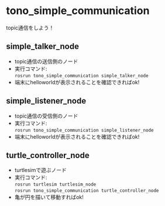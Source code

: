 # tono_simple_communication
topic通信をしよう！

## simple_talker_node
- topic通信の送信側のノード
- 実行コマンド:  
`rosrun tono_simple_communication simple_talker_node`
- 端末にhelloworldが表示されることを確認できればok!

## simple_listener_node
- topic通信の受信側のノード
- 実行コマンド:  
`rosrun tono_simple_communication simple_listener_node`
- 端末にhelloworldが表示されることを確認できればok!

## turtle_controller_node
- turtlesimで遊ぶノード
- 実行コマンド:  
`rosrun turtlesim turtlesim_node`  
`rosrun tono_simple_communication turtle_controller_node`
- 亀が円を描いて移動すればok!